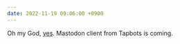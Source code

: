 ```yaml
---
date: 2022-11-19 09:06:00 +0900
---
```


Oh my God, [yes](https://tapbots.social/@paul/109367481364668234). Mastodon client from Tapbots is coming.
